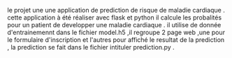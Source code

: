 le projet une une application de prediction de risque de maladie cardiaque .
cette application à été réaliser avec flask et python
il calcule les probalités pour un patient de developper une maladie cardiaque .
il utilise de donnée d'entrainemennt dans le fichier model.h5 ,il regroupe 2 page web ,une pour le formulaire d'inscription et l'autres pour affiché le resultat de la prediction ,
la prediction se fait dans le fichier intituler prediction.py .
